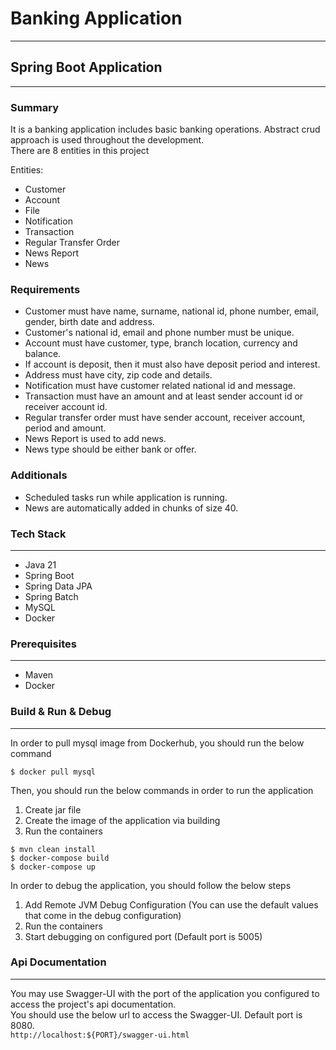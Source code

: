 # Banking Application
---

## Spring Boot Application
---

### Summary
It is a banking application includes basic banking operations. Abstract crud approach is used throughout the development.<br/>
There are 8 entities in this project

Entities:
- Customer
- Account
- File
- Notification
- Transaction
- Regular Transfer Order
- News Report
- News

### Requirements
- Customer must have name, surname, national id, phone number, email, gender, birth date and address.
- Customer's national id, email and phone number must be unique.
- Account must have customer, type, branch location, currency and balance.
- If account is deposit, then it must also have deposit period and interest.
- Address must have city, zip code and details.
- Notification must have customer related national id and message.
- Transaction must have an amount and at least sender account id or receiver account id.
- Regular transfer order must have sender account, receiver account, period and amount.
- News Report is used to add news.
- News type should be either bank or offer.

### Additionals
- Scheduled tasks run while application is running.
- News are automatically added in chunks of size 40.

### Tech Stack
---
- Java 21
- Spring Boot
- Spring Data JPA
- Spring Batch
- MySQL
- Docker

### Prerequisites
---
- Maven
- Docker

### Build & Run & Debug
---
In order to pull mysql image from Dockerhub, you should run the below command

`$ docker pull mysql`

Then, you should run the below commands in order to run the application

1) Create jar file
2) Create the image of the application via building
3) Run the containers

```
$ mvn clean install
$ docker-compose build
$ docker-compose up
```

In order to debug the application, you should follow the below steps

1) Add Remote JVM Debug Configuration (You can use the default values that come in the debug configuration)
2) Run the containers
3) Start debugging on configured port (Default port is 5005)

### Api Documentation
---

You may use Swagger-UI with the port of the application you configured to access the project's api documentation.<br/>
You should use the below url to access the Swagger-UI. Default port is 8080.<br/>
`http://localhost:${PORT}/swagger-ui.html`
